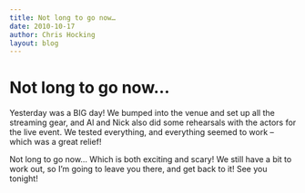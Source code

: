 ```yaml
---
title: Not long to go now…
date: 2010-10-17
author: Chris Hocking
layout: blog
---
```

# Not long to go now…

Yesterday was a BIG day! We bumped into the venue and set up all the streaming gear, and Al and Nick also did some rehearsals with the actors for the live event. We tested everything, and everything seemed to work – which was a great relief!

Not long to go now… Which is both exciting and scary! We still have a bit to work out, so I’m going to leave you there, and get back to it! See you tonight!